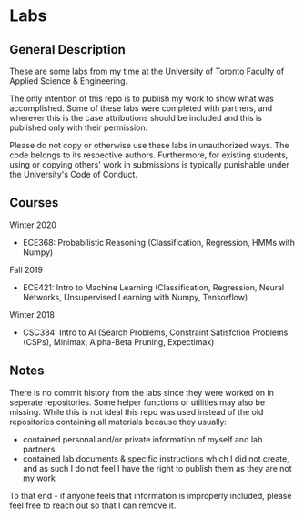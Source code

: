 # Labs

## General Description
These are some labs from my time at the University of Toronto Faculty of Applied Science & Engineering. 

The only intention of this repo is to publish my work to show what was accomplished.
Some of these labs were completed with partners, and wherever this is the case attributions should be included and this is published only with their permission.

Please do not copy or otherwise use these labs in unauthorized ways. The code belongs to its respective authors.
Furthermore, for existing students, using or copying others' work in submissions is typically punishable under the University's Code of Conduct.

## Courses
Winter 2020
- ECE368: Probabilistic Reasoning (Classification, Regression, HMMs with Numpy)

Fall 2019
- ECE421: Intro to Machine Learning (Classification, Regression, Neural Networks, Unsupervised Learning with Numpy, Tensorflow)

Winter 2018
- CSC384: Intro to AI (Search Problems, Constraint Satisfction Problems (CSPs), Minimax, Alpha-Beta Pruning, Expectimax)

## Notes
There is no commit history from the labs since they were worked on in seperate repositories. Some helper functions or utilities may also be missing.
While this is not ideal this repo was used instead of the old repositories containing all materials because they usually:
- contained personal and/or private information of myself and lab partners
- contained lab documents & specific instructions which I did not create, and as such I do not feel I have the right to publish them as they are not my work

To that end - if anyone feels that information is improperly included, please feel free to reach out so that I can remove it.